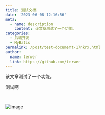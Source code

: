 ```yaml
---
title: 测试文档
date: '2023-06-08 12:16:56'
meta:
  - name: description
    content: 该文章测试了一个功能。
categories:
  - 后端开发
  - MyBatis
permalink: /post/test-document-17nkrx.html
author:
  name: terwer
  link: https://github.com/terwer
---
```

该文章测试了一个功能。

<!-- more -->




测试啊

‍

​![image](https://img1.terwer.space/api/public/202311051358976.png)​

